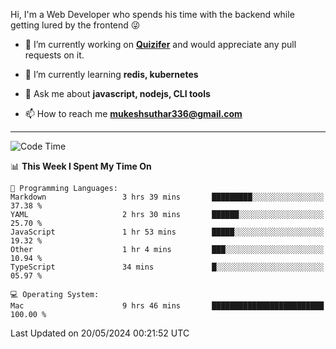 Hi, I'm a Web Developer who spends his time with the backend while getting lured by the frontend 😜

- 🔭 I’m currently working on **[Quizifer](https://github.com/SutharMukesh/Quizifer/)** and would appreciate any pull requests on it.

- 🌱 I’m currently learning **redis, kubernetes**

- 💬 Ask me about **javascript, nodejs, CLI tools**

- 📫 How to reach me **mukeshsuthar336@gmail.com**

---
<!--START_SECTION:waka-->
![Code Time](http://img.shields.io/badge/Code%20Time-2%2C962%20hrs%2057%20mins-blue)

📊 **This Week I Spent My Time On** 

```text
💬 Programming Languages: 
Markdown                 3 hrs 39 mins       █████████░░░░░░░░░░░░░░░░   37.38 % 
YAML                     2 hrs 30 mins       ██████░░░░░░░░░░░░░░░░░░░   25.70 % 
JavaScript               1 hr 53 mins        █████░░░░░░░░░░░░░░░░░░░░   19.32 % 
Other                    1 hr 4 mins         ███░░░░░░░░░░░░░░░░░░░░░░   10.94 % 
TypeScript               34 mins             █░░░░░░░░░░░░░░░░░░░░░░░░   05.97 % 

💻 Operating System: 
Mac                      9 hrs 46 mins       █████████████████████████   100.00 % 
```


 Last Updated on 20/05/2024 00:21:52 UTC
<!--END_SECTION:waka-->

